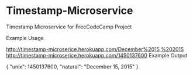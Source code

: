 # Timestamp-Microservice
Timestamp Microservice for FreeCodeCamp Project

Example Usage

http://timestamp-microserice.herokuapp.com/December%2015,%202015 
http://timestamp-microserice.herokuapp.com/1450137600
Example Output

{ "unix": 1450137600, "natural": "December 15, 2015" }
